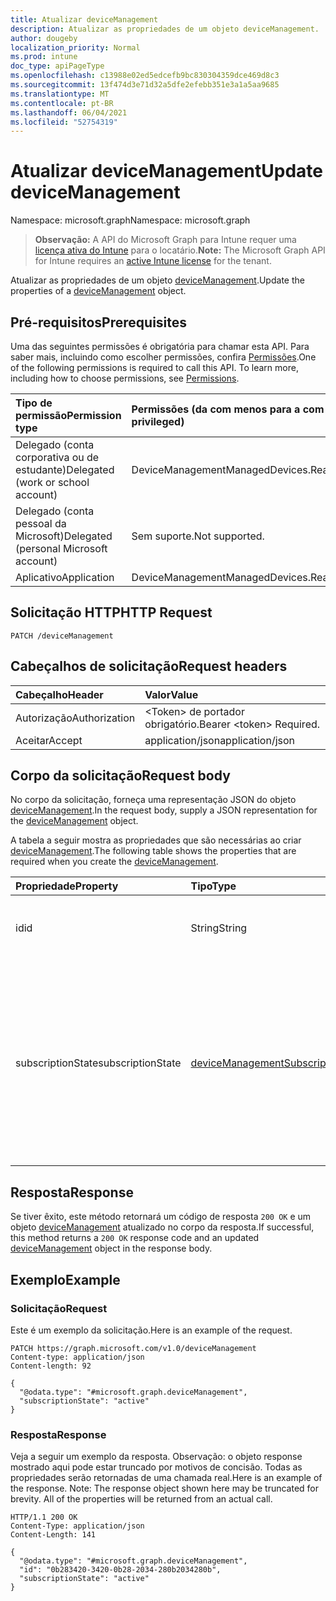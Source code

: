 ```yaml
---
title: Atualizar deviceManagement
description: Atualizar as propriedades de um objeto deviceManagement.
author: dougeby
localization_priority: Normal
ms.prod: intune
doc_type: apiPageType
ms.openlocfilehash: c13988e02ed5edcefb9bc830304359dce469d8c3
ms.sourcegitcommit: 13f474d3e71d32a5dfe2efebb351e3a1a5aa9685
ms.translationtype: MT
ms.contentlocale: pt-BR
ms.lasthandoff: 06/04/2021
ms.locfileid: "52754319"
---
```

# <a name="update-devicemanagement"></a><span data-ttu-id="45604-103">Atualizar deviceManagement</span><span class="sxs-lookup"><span data-stu-id="45604-103">Update deviceManagement</span></span>

<span data-ttu-id="45604-104">Namespace: microsoft.graph</span><span class="sxs-lookup"><span data-stu-id="45604-104">Namespace: microsoft.graph</span></span>

> <span data-ttu-id="45604-105">**Observação:** A API do Microsoft Graph para Intune requer uma [licença ativa do Intune](https://go.microsoft.com/fwlink/?linkid=839381) para o locatário.</span><span class="sxs-lookup"><span data-stu-id="45604-105">**Note:** The Microsoft Graph API for Intune requires an [active Intune license](https://go.microsoft.com/fwlink/?linkid=839381) for the tenant.</span></span>

<span data-ttu-id="45604-106">Atualizar as propriedades de um objeto [deviceManagement](../resources/intune-devices-devicemanagement.md).</span><span class="sxs-lookup"><span data-stu-id="45604-106">Update the properties of a [deviceManagement](../resources/intune-devices-devicemanagement.md) object.</span></span>

## <a name="prerequisites"></a><span data-ttu-id="45604-107">Pré-requisitos</span><span class="sxs-lookup"><span data-stu-id="45604-107">Prerequisites</span></span>
<span data-ttu-id="45604-p101">Uma das seguintes permissões é obrigatória para chamar esta API. Para saber mais, incluindo como escolher permissões, confira [Permissões](/graph/permissions-reference).</span><span class="sxs-lookup"><span data-stu-id="45604-p101">One of the following permissions is required to call this API. To learn more, including how to choose permissions, see [Permissions](/graph/permissions-reference).</span></span>

|<span data-ttu-id="45604-110">Tipo de permissão</span><span class="sxs-lookup"><span data-stu-id="45604-110">Permission type</span></span>|<span data-ttu-id="45604-111">Permissões (da com menos para a com mais privilégios)</span><span class="sxs-lookup"><span data-stu-id="45604-111">Permissions (from least to most privileged)</span></span>|
|:---|:---|
|<span data-ttu-id="45604-112">Delegado (conta corporativa ou de estudante)</span><span class="sxs-lookup"><span data-stu-id="45604-112">Delegated (work or school account)</span></span>|<span data-ttu-id="45604-113">DeviceManagementManagedDevices.ReadWrite.All</span><span class="sxs-lookup"><span data-stu-id="45604-113">DeviceManagementManagedDevices.ReadWrite.All</span></span>|
|<span data-ttu-id="45604-114">Delegado (conta pessoal da Microsoft)</span><span class="sxs-lookup"><span data-stu-id="45604-114">Delegated (personal Microsoft account)</span></span>|<span data-ttu-id="45604-115">Sem suporte.</span><span class="sxs-lookup"><span data-stu-id="45604-115">Not supported.</span></span>|
|<span data-ttu-id="45604-116">Aplicativo</span><span class="sxs-lookup"><span data-stu-id="45604-116">Application</span></span>|<span data-ttu-id="45604-117">DeviceManagementManagedDevices.ReadWrite.All</span><span class="sxs-lookup"><span data-stu-id="45604-117">DeviceManagementManagedDevices.ReadWrite.All</span></span>|

## <a name="http-request"></a><span data-ttu-id="45604-118">Solicitação HTTP</span><span class="sxs-lookup"><span data-stu-id="45604-118">HTTP Request</span></span>
<!-- {
  "blockType": "ignored"
}
-->
``` http
PATCH /deviceManagement
```

## <a name="request-headers"></a><span data-ttu-id="45604-119">Cabeçalhos de solicitação</span><span class="sxs-lookup"><span data-stu-id="45604-119">Request headers</span></span>
|<span data-ttu-id="45604-120">Cabeçalho</span><span class="sxs-lookup"><span data-stu-id="45604-120">Header</span></span>|<span data-ttu-id="45604-121">Valor</span><span class="sxs-lookup"><span data-stu-id="45604-121">Value</span></span>|
|:---|:---|
|<span data-ttu-id="45604-122">Autorização</span><span class="sxs-lookup"><span data-stu-id="45604-122">Authorization</span></span>|<span data-ttu-id="45604-123">&lt;Token&gt; de portador obrigatório.</span><span class="sxs-lookup"><span data-stu-id="45604-123">Bearer &lt;token&gt; Required.</span></span>|
|<span data-ttu-id="45604-124">Aceitar</span><span class="sxs-lookup"><span data-stu-id="45604-124">Accept</span></span>|<span data-ttu-id="45604-125">application/json</span><span class="sxs-lookup"><span data-stu-id="45604-125">application/json</span></span>|

## <a name="request-body"></a><span data-ttu-id="45604-126">Corpo da solicitação</span><span class="sxs-lookup"><span data-stu-id="45604-126">Request body</span></span>
<span data-ttu-id="45604-127">No corpo da solicitação, forneça uma representação JSON do objeto [deviceManagement](../resources/intune-devices-devicemanagement.md).</span><span class="sxs-lookup"><span data-stu-id="45604-127">In the request body, supply a JSON representation for the [deviceManagement](../resources/intune-devices-devicemanagement.md) object.</span></span>

<span data-ttu-id="45604-128">A tabela a seguir mostra as propriedades que são necessárias ao criar [deviceManagement](../resources/intune-devices-devicemanagement.md).</span><span class="sxs-lookup"><span data-stu-id="45604-128">The following table shows the properties that are required when you create the [deviceManagement](../resources/intune-devices-devicemanagement.md).</span></span>

|<span data-ttu-id="45604-129">Propriedade</span><span class="sxs-lookup"><span data-stu-id="45604-129">Property</span></span>|<span data-ttu-id="45604-130">Tipo</span><span class="sxs-lookup"><span data-stu-id="45604-130">Type</span></span>|<span data-ttu-id="45604-131">Descrição</span><span class="sxs-lookup"><span data-stu-id="45604-131">Description</span></span>|
|:---|:---|:---|
|<span data-ttu-id="45604-132">id</span><span class="sxs-lookup"><span data-stu-id="45604-132">id</span></span>|<span data-ttu-id="45604-133">String</span><span class="sxs-lookup"><span data-stu-id="45604-133">String</span></span>|<span data-ttu-id="45604-134">O identificador exclusivo do dispositivo</span><span class="sxs-lookup"><span data-stu-id="45604-134">Unique Identifier for the device</span></span>|
|<span data-ttu-id="45604-135">subscriptionState</span><span class="sxs-lookup"><span data-stu-id="45604-135">subscriptionState</span></span>|[<span data-ttu-id="45604-136">deviceManagementSubscriptionState</span><span class="sxs-lookup"><span data-stu-id="45604-136">deviceManagementSubscriptionState</span></span>](../resources/intune-devices-devicemanagementsubscriptionstate.md)|<span data-ttu-id="45604-137">Estado de assinatura de gerenciamento de dispositivo móvel do locatário.</span><span class="sxs-lookup"><span data-stu-id="45604-137">Tenant mobile device management subscription state.</span></span> <span data-ttu-id="45604-138">Os valores possíveis são: `pending`, `active`, `warning`, `disabled`, `deleted`, `blocked`, `lockedOut`.</span><span class="sxs-lookup"><span data-stu-id="45604-138">Possible values are: `pending`, `active`, `warning`, `disabled`, `deleted`, `blocked`, `lockedOut`.</span></span>|



## <a name="response"></a><span data-ttu-id="45604-139">Resposta</span><span class="sxs-lookup"><span data-stu-id="45604-139">Response</span></span>
<span data-ttu-id="45604-140">Se tiver êxito, este método retornará um código de resposta `200 OK` e um objeto [deviceManagement](../resources/intune-devices-devicemanagement.md) atualizado no corpo da resposta.</span><span class="sxs-lookup"><span data-stu-id="45604-140">If successful, this method returns a `200 OK` response code and an updated [deviceManagement](../resources/intune-devices-devicemanagement.md) object in the response body.</span></span>

## <a name="example"></a><span data-ttu-id="45604-141">Exemplo</span><span class="sxs-lookup"><span data-stu-id="45604-141">Example</span></span>

### <a name="request"></a><span data-ttu-id="45604-142">Solicitação</span><span class="sxs-lookup"><span data-stu-id="45604-142">Request</span></span>
<span data-ttu-id="45604-143">Este é um exemplo da solicitação.</span><span class="sxs-lookup"><span data-stu-id="45604-143">Here is an example of the request.</span></span>
``` http
PATCH https://graph.microsoft.com/v1.0/deviceManagement
Content-type: application/json
Content-length: 92

{
  "@odata.type": "#microsoft.graph.deviceManagement",
  "subscriptionState": "active"
}
```

### <a name="response"></a><span data-ttu-id="45604-144">Resposta</span><span class="sxs-lookup"><span data-stu-id="45604-144">Response</span></span>
<span data-ttu-id="45604-p103">Veja a seguir um exemplo da resposta. Observação: o objeto response mostrado aqui pode estar truncado por motivos de concisão. Todas as propriedades serão retornadas de uma chamada real.</span><span class="sxs-lookup"><span data-stu-id="45604-p103">Here is an example of the response. Note: The response object shown here may be truncated for brevity. All of the properties will be returned from an actual call.</span></span>
``` http
HTTP/1.1 200 OK
Content-Type: application/json
Content-Length: 141

{
  "@odata.type": "#microsoft.graph.deviceManagement",
  "id": "0b283420-3420-0b28-2034-280b2034280b",
  "subscriptionState": "active"
}
```




